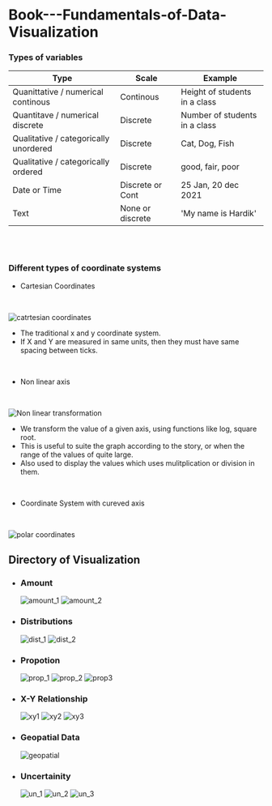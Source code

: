 # Book---Fundamentals-of-Data-Visualization

### Types of variables 
|  Type  |  Scale  |  Example  |
| ------ | ------- |  -------- |
| Quanittative / numerical continous    | Continous       | Height of students in a class |
| Quantitave / numerical discrete       | Discrete        | Number of students in a class |
| Qualitative / categorically unordered | Discrete        | Cat, Dog, Fish                |
| Qualitative / categorically ordered   | Discrete        | good, fair, poor              |
| Date or Time                          | Discrete or Cont| 25 Jan, 20 dec 2021           | 
| Text                                  | None or discrete| 'My name is Hardik'           |

<br> <br> 

### Different types of coordinate systems 
- Cartesian Coordinates 

<br>

![catrtesian coordinates](images/cartesian.png)
  - The traditional x and y coordinate system. 
  - If X and Y are measured in same units, then they must have same spacing between ticks. 
  
  <br>
  
- Non linear axis
<br>

![Non linear transformation](images/non_linear_transformation.jpeg)
  - We transform the value of a given axis, using functions like log, square root. 
  - This is useful to suite the graph according to the story, or when the range of the values of quite large. 
  - Also used to display the values which uses mulitplication or division in them. 
  <br>
  
  
- Coordinate System with cureved axis
<br>

![polar coordinates](images/polar.svg)
  <br>
  
  
  ## Directory of Visualization 
  - ### Amount 
    
    ![amount_1](images/Amount_1.png)
    ![amount_2](images/Amount_2.png)
    
  - ### Distributions 
  
    ![dist_1](images/distribution_1.png)
    ![dist_2](images/Distribution_2.png)
  
  - ### Propotion
  
    ![prop_1](images/propotion_1.png)
    ![prop_2](images/propotion_2.png)
    ![prop3](images/propotion_3.png)
    
  - ### X-Y Relationship 
    ![xy1](images/xy1.png)
    ![xy2](images/xy2.png)
    ![xy3](images/xy3.png)
    
  - ### Geopatial Data 
    ![geopatial](images/geopatial.png)
    
  - ### Uncertainity 
    ![un_1](images/un1.png)
    ![un_2](images/un2.png)
    ![un_3](images/un3.png)
